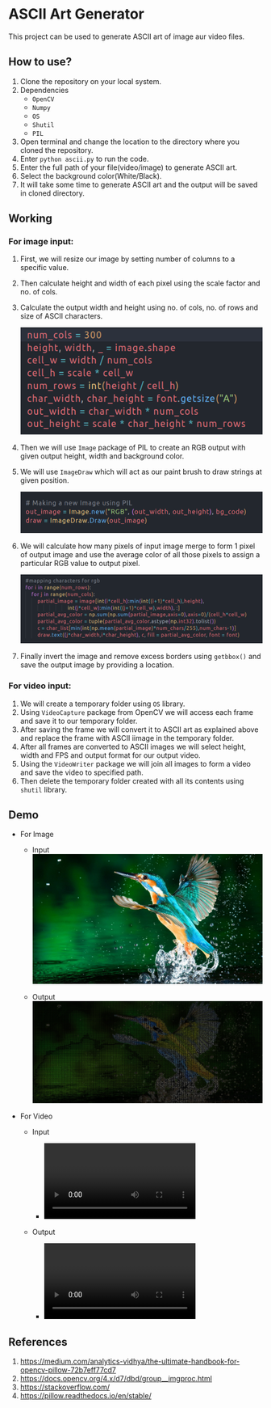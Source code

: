 
# ASCII Art Generator

This project can be used to generate ASCII art of image aur video files.

## How to use?
1. Clone the repository on your local system.
2. Dependencies
    - ```OpenCV``` 
    - ```Numpy```
    - ```OS```
    - ```Shutil```
    - ```PIL```
2. Open terminal and change the location to the directory where you cloned the repository.
3. Enter ```python ascii.py``` to run the code.
4. Enter the full path of your file(video/image) to generate ASCII art.
5. Select the background color(White/Black).
6. It will take some time to generate ASCII art and the output will be saved in cloned directory.

## Working
### For image input: 

1. First, we will resize our image by setting number of columns to a specific value.
2. Then calculate height and width of each pixel using the scale factor and no. of cols.
3. Calculate the output width and height using no. of cols, no. of rows and size of ASCII characters.

    ![Code1](Media/Code1.png)

4. Then we will use ```Image``` package of PIL to create an RGB output with given output height, width and background color.
5. We will use ```ImageDraw``` which will act as our paint brush to draw strings at given position.

    ![Code2](Media/Code2.png)
6. We will calculate how many pixels of input image merge to form 1 pixel of output image and use the average color of all those pixels to assign a particular RGB value to output pixel.
 
    ![Code3](Media/Code3.png)

7. Finally invert the image and remove excess borders using ```getbbox()``` and save the output image by providing a location.

### For video input:

1. We will create a temporary folder using ```OS``` library.
2. Using ```VideoCapture``` package from OpenCV we will access each frame and save it to our temporary folder.
3. After saving the frame we will convert it to ASCII art as explained above and replace the frame with ASCII iimage in the temporary folder.
4. After all frames are converted to ASCII images we will select height, width and FPS and output format for our output video.
5. Using the ```VideoWriter``` package we will join all images to form a video and save the video to specified path.
6. Then delete the temporary folder created with all its contents using ```shutil``` library.
## Demo

- For Image 
    - Input
      ![input1](Media/input1.jpg)
    
    - Output
      ![demo1](Media/demo1.jpg)

- For Video
    - Input
        - ![input2](Media/input2.mp4)
    
    - Output
        - ![demo2](Media/demo2.mp4)
## References

1. https://medium.com/analytics-vidhya/the-ultimate-handbook-for-opencv-pillow-72b7eff77cd7
2. https://docs.opencv.org/4.x/d7/dbd/group__imgproc.html
3. https://stackoverflow.com/
4. https://pillow.readthedocs.io/en/stable/
